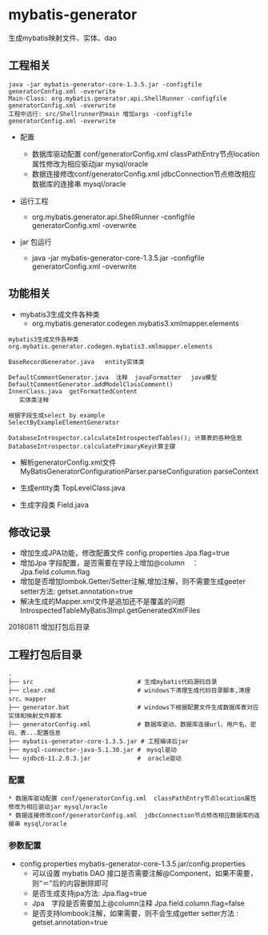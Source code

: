 # mybatis-generator
生成mybatis映射文件、实体、dao


## 工程相关
```
java -jar mybatis-generator-core-1.3.5.jar -configfile generatorConfig.xml -overwrite
Main-Class: org.mybatis.generator.api.ShellRunner -configfile generatorConfig.xml -overwrite
工程中远行: src/Shellrunner的main 增加args -configfile generatorConfig.xml -overwrite

```
* 配置
    * 数据库驱动配置 conf/generatorConfig.xml  classPathEntry节点location属性修改为相应驱动jar mysql/oracle
    * 数据连接修改conf/generatorConfig.xml  jdbcConnection节点修改相应数据库的连接串 mysql/oracle

* 运行工程
    * org.mybatis.generator.api.ShellRunner -configfile generatorConfig.xml -overwrite

* jar 包运行
    * java -jar mybatis-generator-core-1.3.5.jar -configfile generatorConfig.xml -overwrite


## 功能相关
* mybatis3生成文件各种类
  *  org.mybatis.generator.codegen.mybatis3.xmlmapper.elements
```
mybatis3生成文件各种类
org.mybatis.generator.codegen.mybatis3.xmlmapper.elements

BaseRecordGenerator.java   entity实体类

DefaultCommentGenerator.java  注释  javaFormatter 　java模型 DefaultCommentGenerator.addModelClassComment()
InnerClass.java  getFormattedContent
   实体类注释 
	
根据字段生成select by example
SelectByExampleElementGenerator

DatabaseIntrospector.calculateIntrospectedTables(); 计算表的各种信息
DatabaseIntrospector.calculatePrimaryKey计算主键
```  

* 解析generatorConfig.xml文件 MyBatisGeneratorConfigurationParser.parseConfiguration parseContext

* 生成entity类 TopLevelClass.java
* 生成字段类 Field.java

## 修改记录
* 增加生成JPA功能，修改配置文件 config.properties Jpa.flag=true
* 增加Jpa 字段配置，是否需要在字段上增加@column　：Jpa.field.column.flag
* 增加是否增加lombok.Getter/Setter注解,增加注解，则不需要生成geeter setter方法: getset.annotation=true
* 解决生成的Mapper.xml文件是追加还不是覆盖的问题
  IntrospectedTableMyBatis3Impl.getGeneratedXmlFiles

20180811 增加打包后目录
## 工程打包后目录
```shell
.
├── src                             # 生成mybatis代码源码目录
├── clear.cmd                       # windows下清理生成代码目录脚本,清理 src、mapper
├── generator.bat                   # windows下根据配置文件生成数据库表对应实体和映射文件脚本
├── generatorConfig.xml             # 数据库驱动、数据库连接url、用户名、密码、表...配置信息
├── mybatis-generator-core-1.3.5.jar # 工程编译后jar
├── mysql-connector-java-5.1.30.jar #　mysql驱动
└── ojdbc6-11.2.0.3.jar             #  oracle驱动
```
### 配置
    * 数据库驱动配置 conf/generatorConfig.xml  classPathEntry节点location属性修改为相应驱动jar mysql/oracle
    * 数据连接修改conf/generatorConfig.xml  jdbcConnection节点修改相应数据库的连接串 mysql/oracle
    
### 参数配置
* config.properties  mybatis-generator-core-1.3.5.jar/config.properties
    * 可以设置 mybatis DAO 接口是否需要注解@Component，如果不需要，则“＝”后的内容删除即可
    * 是否生成支持jpa方法: Jpa.flag=true  
    * Jpa　字段是否需要加上@column注释 Jpa.field.column.flag=false
    * 是否支持lombook注解，如果需要，则不会生成getter setter方法 :  getset.annotation=true
